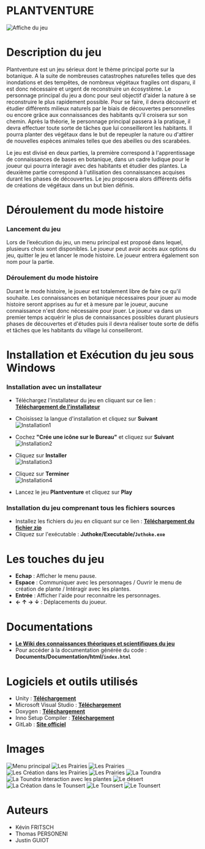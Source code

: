 

# PLANTVENTURE

![Affiche du jeu](/Documents/affiche_plantventure.jpg )


# Description du jeu
Plantventure est un jeu sérieux dont le thème principal porte sur la botanique. A la suite de nombreuses catastrophes naturelles telles que des inondations et des tempêtes, de nombreux végétaux fragiles ont disparu, il est donc nécessaire et urgent de reconstruire un écosystème. Le personnage principal du jeu a donc pour seul objectif d'aider la nature à se reconstruire le plus rapidement possible.
Pour se faire, il devra découvrir et étudier différents milieux naturels par le biais de découvertes personnelles ou encore grâce aux connaissances des habitants qu'il croisera sur son chemin. Après la théorie, le personnage principal passera à la pratique, il devra effectuer toute sorte de tâches que lui conseilleront les habitants. Il pourra planter des végétaux dans le but de repeupler la nature ou d'attirer de nouvelles espèces animales telles que des abeilles ou des scarabées.

Le jeu est divisé en deux parties, la première correspond à l'apprentissage de connaissances de bases en botanique, dans un cadre ludique pour le joueur qui pourra interagir avec des habitants et étudier des plantes. La deuxième partie correspond à l'utilisation des connaissances acquises durant les phases de découvertes. Le jeu proposera alors différents défis de créations de végétaux dans un but bien définis.

# Déroulement du mode histoire
### Lancement du jeu
Lors de l’exécution du jeu, un menu principal est proposé dans lequel, plusieurs choix sont disponibles. Le joueur peut avoir accès aux options du jeu, quitter le jeu et lancer le mode histoire. Le joueur entrera également son nom pour la partie.

### Déroulement du mode histoire
Durant le mode histoire, le joueur est totalement libre de faire ce qu'il souhaite. Les connaissances en botanique nécessaires pour jouer au mode histoire seront apprises au fur et à mesure par le joueur, aucune connaissance n'est donc nécessaire pour jouer. 
Le joueur va dans un premier temps acquérir le plus de connaissances possibles durant plusieurs phases de découvertes et d'études puis il devra réaliser toute sorte de défis et tâches que les habitants du village lui conseilleront.



# Installation et Exécution du jeu sous Windows


 ### Installation avec un installateur
 * Téléchargez l'installateur du jeu en cliquant sur ce lien : **[Téléchargement de l'installateur](https://git.unistra.fr/T432_DIP18_T3_C/Juthoke/raw/master/Installation_Plantventure.exe)**


 * Choisissez la langue d'installation et cliquez sur **Suivant**\
 ![Installation1](./Documents/Readme/Images/installation1.png)
 * Cochez  **"Crée une icône sur le Bureau"** et cliquez sur **Suivant**\
 ![Installation2](./Documents/Readme/Images/installation2.png)
 * Cliquez sur **Installer**\
 ![Installation3](./Documents/Readme/Images/installation3.png)
 * Cliquez sur **Terminer**\
 ![Installation4](./Documents/Readme/Images/installation4.png)
 * Lancez le jeu **Plantventure** et cliquez sur **Play**


 ### Installation du jeu comprenant tous les fichiers sources
 * Installez les fichiers du jeu en cliquant sur ce lien : **[Téléchargement du fichier zip](https://git.unistra.fr/T432_DIP18_T3_C/Juthoke/-/archive/master/Juthoke-master.zip)**
 * Cliquez sur l'exécutable :  **Juthoke/Executable/`Juthoke.exe`**


# Les touches du jeu 
 * **Echap** : Afficher le menu pause.
 * **Espace** : Communiquer avec les personnages / Ouvrir le menu de création de plante / Intéragir avec les plantes.
 * **Entrée** : Afficher l'aide pour reconnaitre les personnages.
 * **← ↑ → ↓** : Déplacements du joueur. 
  

# Documentations

* **[Le Wiki des connaissances théoriques et scientifiques du jeu](https://git.unistra.fr/T432_DIP18_T3_C/Juthoke/wikis/Wiki-:-Plantventure)**
* Pour accéder à la documentation générée du code : **Documents/Documentation/html/`index.html`**


# Logiciels et outils utilisés

* Unity : **[Téléchargement](https://unity3d.com/fr/get-unity/download?thank-you=update&download_nid=59189&os=Win)**
* Microsoft Visual Studio : **[Téléchargement](https://visualstudio.microsoft.com/thank-you-downloading-visual-studio/?sku=Community&rel=15#)**
* Doxygen : **[Téléchargement](http://doxygen.nl/files/doxygen-1.8.14-setup.exe)**
* Inno Setup Compiler :  **[Téléchargement](http://www.jrsoftware.org/download.php/is.exe)**
* GitLab : **[Site officiel](https://about.gitlab.com/)**


# Images 

![Menu principal](./Documents/Readme/Images/capMenu.PNG )
![Les Prairies](./Documents/Readme/Images/cap1.PNG  )
![Les Prairies](./Documents/Readme/Images/cap11.PNG  )
![Les Création dans les Prairies](/Documents/Readme/Images/capCreation1.PNG  )
![Les Prairies](./Documents/Readme/Images/cap2.PNG  )
![La Toundra](./Documents/Readme/Images/cap3.PNG  )
![La Toundra Interaction avec les plantes](./Documents/Readme/Images/cap4.PNG  )
![Le désert](./Documents/Readme/Images/cap5.PNG )
![La Création dans le Tounsert](./Documents/Readme/Images/capCreation2.PNG )
![Le Tounsert](./Documents/Readme/Images/cap7.PNG )
![Le Tounsert](./Documents/Readme/Images/cap8.PNG )


# Auteurs

* Kévin FRITSCH
* Thomas PERSONENI
* Justin GUIOT
